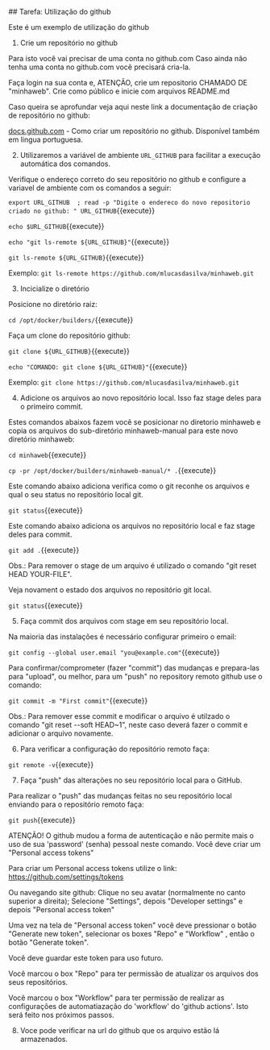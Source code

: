 ## Tarefa: Utilização do github

Este é um exemplo de utilização do github

1) Crie um repositório no github

Para isto você vai precisar de uma conta no github.com
Caso ainda não tenha uma conta no github.com você precisará cria-la.

Faça login na sua conta e, ATENÇÃO, crie um repositorio CHAMADO DE "minhaweb". Crie como público e inicie com arquivos README.md

Caso queira se aprofundar veja aqui neste link a documentação de criação de repositório no github:

[docs.github.com](https://docs.github.com/pt/github/creating-cloning-and-archiving-repositories/creating-a-new-repository) - Como criar um repositório no github. Disponível também em lingua portuguesa.


2) Utilizaremos a variável de ambiente `URL_GITHUB` para facilitar a execução automática dos comandos.

Verifique o endereço correto do seu repositório no github e configure a variavel de ambiente com os comandos a seguir:

`export URL_GITHUB  ; read -p "Digite o endereco do novo repositorio criado no github: " URL_GITHUB`{{execute}}

`echo $URL_GITHUB`{{execute}}

`echo "git ls-remote ${URL_GITHUB}"`{{execute}}

`git ls-remote ${URL_GITHUB}`{{execute}}

Exemplo: `git ls-remote https://github.com/mlucasdasilva/minhaweb.git`


3) Incicialize o diretório

Posicione no diretório raiz:

`cd /opt/docker/builders/`{{execute}}

Faça um clone do repositório github:

`git clone ${URL_GITHUB}`{{execute}}

`echo "COMANDO: git clone ${URL_GITHUB}"`{{execute}}

Exemplo: `git clone https://github.com/mlucasdasilva/minhaweb.git`


4) Adicione os arquivos ao novo repositório local. Isso faz stage deles para o primeiro commit.

Estes comandos abaixos fazem você se posicionar no diretorio minhaweb e copia os arquivos do sub-diretório minhaweb-manual para este novo diretório minhaweb:

`cd minhaweb`{{execute}}

`cp -pr /opt/docker/builders/minhaweb-manual/* .`{{execute}}

Este comando abaixo adiciona verifica como o git reconhe os arquivos e qual o seu status no repositório local git.

`git status`{{execute}}

Este comando abaixo adiciona os arquivos no repositório local e faz stage deles para commit.

`git add .`{{execute}}

Obs.: Para remover o stage de um arquivo é utilizado o comando "git reset HEAD YOUR-FILE".

Veja novament o estado dos arquivos no repositório git local.

`git status`{{execute}}


5) Faça commit dos arquivos com stage em seu repositório local.

Na maioria das instalações é necessário configurar primeiro o email:

`git config --global user.email "you@example.com"`{{execute}}

Para confirmar/comprometer (fazer "commit") das mudanças e prepara-las para "upload", ou melhor, para um "push" no repository remoto github use o comando:

`git commit -m "First commit"`{{execute}}

Obs.: Para remover esse commit e modificar o arquivo é utilzado o comando "git reset --soft HEAD~1", neste caso deverá fazer o commit e adicionar o arquivo novamente.


6) Para verificar a configuração do repositório remoto faça:

`git remote -v`{{execute}}


7) Faça "push" das alterações no seu repositório local para o GitHub.

Para realizar o "push" das mudanças feitas no seu repositório local enviando para o repositório remoto faça:

`git push`{{execute}}

ATENÇÃO! O github mudou a forma de autenticação e não permite mais o uso de sua 'password' (senha) pessoal neste comando. Você deve criar um "Personal access tokens"

Para criar um Personal access tokens utilize o link: https://github.com/settings/tokens

Ou navegando site github: Clique no seu avatar (normalmente no canto superior a direita); Selecione "Settings", depois "Developer settings" e depois "Personal access token"

Uma vez na tela de "Personal access token" você deve pressionar o botão "Generate new token", selecionar os boxes "Repo" e "Workflow" , então o botão "Generate token".

Você deve guardar este token para uso futuro.

Você marcou o box "Repo" para ter permissão de atualizar os arquivos dos seus repositórios.

Você marcou o box "Workflow" para ter permissão de realizar as configurações de automatiazação do 'workflow' do 'github actions'. Isto será feito nos próximos passos.


8) Voce pode verificar na url do github que os arquivo estão lá armazenados.


